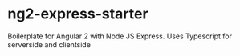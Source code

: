 # ng2-express-starter
Boilerplate for  Angular 2 with Node JS Express. Uses Typescript for serverside and clientside 
